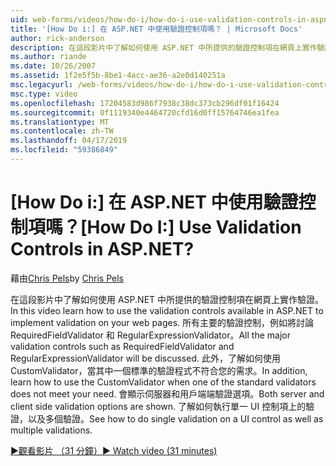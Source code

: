 ```yaml
---
uid: web-forms/videos/how-do-i/how-do-i-use-validation-controls-in-aspnet
title: '[How Do i:] 在 ASP.NET 中使用驗證控制項嗎？ | Microsoft Docs'
author: rick-anderson
description: 在這段影片中了解如何使用 ASP.NET 中所提供的驗證控制項在網頁上實作驗證。 所有主要的驗證控制項這類...
ms.author: riande
ms.date: 10/26/2007
ms.assetid: 1f2e5f5b-8be1-4acc-ae36-a2e0d140251a
msc.legacyurl: /web-forms/videos/how-do-i/how-do-i-use-validation-controls-in-aspnet
msc.type: video
ms.openlocfilehash: 17204583d986f7938c38dc373cb296df01f16424
ms.sourcegitcommit: 0f1119340e4464720cfd16d0ff15764746ea1fea
ms.translationtype: MT
ms.contentlocale: zh-TW
ms.lasthandoff: 04/17/2019
ms.locfileid: "59386849"
---
```

# <a name="how-do-i--use-validation-controls-in-aspnet"></a><span data-ttu-id="c67b8-105">[How Do i:] 在 ASP.NET 中使用驗證控制項嗎？</span><span class="sxs-lookup"><span data-stu-id="c67b8-105">[How Do I:]  Use Validation Controls in ASP.NET?</span></span>

<span data-ttu-id="c67b8-106">藉由[Chris Pels](https://twitter.com/chrispels)</span><span class="sxs-lookup"><span data-stu-id="c67b8-106">by [Chris Pels](https://twitter.com/chrispels)</span></span>

<span data-ttu-id="c67b8-107">在這段影片中了解如何使用 ASP.NET 中所提供的驗證控制項在網頁上實作驗證。</span><span class="sxs-lookup"><span data-stu-id="c67b8-107">In this video learn how to use the validation controls available in ASP.NET to implement validation on your web pages.</span></span> <span data-ttu-id="c67b8-108">所有主要的驗證控制，例如將討論 RequiredFieldValidator 和 RegularExpressionValidator。</span><span class="sxs-lookup"><span data-stu-id="c67b8-108">All the major validation controls such as RequiredFieldValidator and RegularExpressionValidator will be discussed.</span></span> <span data-ttu-id="c67b8-109">此外，了解如何使用 CustomValidator，當其中一個標準的驗證程式不符合您的需求。</span><span class="sxs-lookup"><span data-stu-id="c67b8-109">In addition, learn how to use the CustomValidator when one of the standard validators does not meet your need.</span></span> <span data-ttu-id="c67b8-110">會顯示伺服器和用戶端端驗證選項。</span><span class="sxs-lookup"><span data-stu-id="c67b8-110">Both server and client side validation options are shown.</span></span> <span data-ttu-id="c67b8-111">了解如何執行單一 UI 控制項上的驗證，以及多個驗證。</span><span class="sxs-lookup"><span data-stu-id="c67b8-111">See how to do single validation on a UI control as well as multiple validations.</span></span>

[<span data-ttu-id="c67b8-112">&#9654;觀看影片 （31 分鐘）</span><span class="sxs-lookup"><span data-stu-id="c67b8-112">&#9654; Watch video (31 minutes)</span></span>](https://channel9.msdn.com/Blogs/ASP-NET-Site-Videos/how-do-i-use-validation-controls-in-aspnet)
